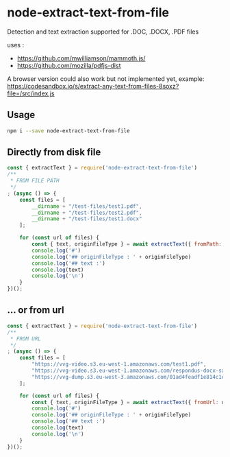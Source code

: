 # node-extract-text-from-file
Detection and text extraction supported for .DOC, .DOCX, .PDF files

uses :
- https://github.com/mwilliamson/mammoth.js/
- https://github.com/mozilla/pdfjs-dist


A browser version could also work but not implemented yet, example:
https://codesandbox.io/s/extract-any-text-from-files-8soxz?file=/src/index.js

## Usage
```bash
npm i --save node-extract-text-from-file
```

## Directly from disk file
```javascript
const { extractText } = require('node-extract-text-from-file')
/**
 * FROM FILE PATH
 */
; (async () => {
    const files = [
        __dirname + "/test-files/test1.pdf",
        __dirname + "/test-files/test2.pdf",
        __dirname + "/test-files/test1.docx"
    ];

    for (const url of files) {
        const { text, originFileType } = await extractText({ fromPath: url })
        console.log('#')
        console.log('## originFileType : ' + originFileType)
        console.log('## text :')
        console.log(text)
        console.log('\n')
    }
})();
```


## ... or from url
```javascript
const { extractText } = require('node-extract-text-from-file')
/**
 * FROM URL
 */
; (async () => {
    const files = [
        "https://vvg-video.s3.eu-west-1.amazonaws.com/test1.pdf",
        "https://vvg-video.s3.eu-west-1.amazonaws.com/respondus-docx-sample-file_0.docx",
        "https://vvg-dump.s3.eu-west-3.amazonaws.com/01ad4feadf1e814c1ea9fa9fabe54a5b.pdf"
    ];

    for (const url of files) {
        const { text, originFileType } = await extractText({ fromUrl: url })
        console.log('#')
        console.log('## originFileType : ' + originFileType)
        console.log('## text :')
        console.log(text)
        console.log('\n')
    }
})();
```